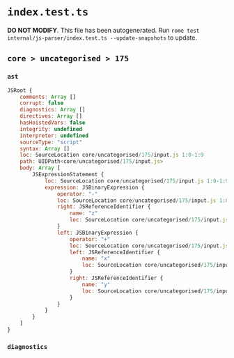 # `index.test.ts`

**DO NOT MODIFY**. This file has been autogenerated. Run `rome test internal/js-parser/index.test.ts --update-snapshots` to update.

## `core > uncategorised > 175`

### `ast`

```javascript
JSRoot {
	comments: Array []
	corrupt: false
	diagnostics: Array []
	directives: Array []
	hasHoistedVars: false
	integrity: undefined
	interpreter: undefined
	sourceType: "script"
	syntax: Array []
	loc: SourceLocation core/uncategorised/175/input.js 1:0-1:9
	path: UIDPath<core/uncategorised/175/input.js>
	body: Array [
		JSExpressionStatement {
			loc: SourceLocation core/uncategorised/175/input.js 1:0-1:9
			expression: JSBinaryExpression {
				operator: "-"
				loc: SourceLocation core/uncategorised/175/input.js 1:0-1:9
				right: JSReferenceIdentifier {
					name: "z"
					loc: SourceLocation core/uncategorised/175/input.js 1:8-1:9 (z)
				}
				left: JSBinaryExpression {
					operator: "+"
					loc: SourceLocation core/uncategorised/175/input.js 1:0-1:5
					left: JSReferenceIdentifier {
						name: "x"
						loc: SourceLocation core/uncategorised/175/input.js 1:0-1:1 (x)
					}
					right: JSReferenceIdentifier {
						name: "y"
						loc: SourceLocation core/uncategorised/175/input.js 1:4-1:5 (y)
					}
				}
			}
		}
	]
}
```

### `diagnostics`

```

```
